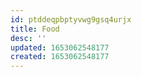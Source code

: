 ```yaml
---
id: ptddeqpbptyvwg9gsq4urjx
title: Food
desc: ''
updated: 1653062548177
created: 1653062548177
---
```


